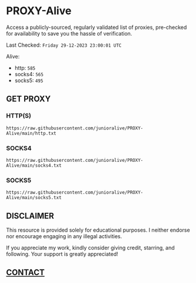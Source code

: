# PROXY-Alive

Access a publicly-sourced, regularly validated list of proxies, pre-checked for availability to save you the hassle of verification.

Last Checked: `Friday 29-12-2023 23:00:01 UTC`

Alive:
- http: `585`
- socks4: `565`
- socks5: `495`

## GET PROXY

### HTTP(S)

```https://raw.githubusercontent.com/junioralive/PROXY-Alive/main/http.txt```

### SOCKS4

```https://raw.githubusercontent.com/junioralive/PROXY-Alive/main/socks4.txt```

### SOCKS5

```https://raw.githubusercontent.com/junioralive/PROXY-Alive/main/socks5.txt```

## DISCLAIMER

This resource is provided solely for educational purposes. I neither endorse nor encourage engaging in any illegal activities.

If you appreciate my work, kindly consider giving credit, starring, and following. Your support is greatly appreciated! 

## [CONTACT](https://t.me/TheJuniorAlive)
